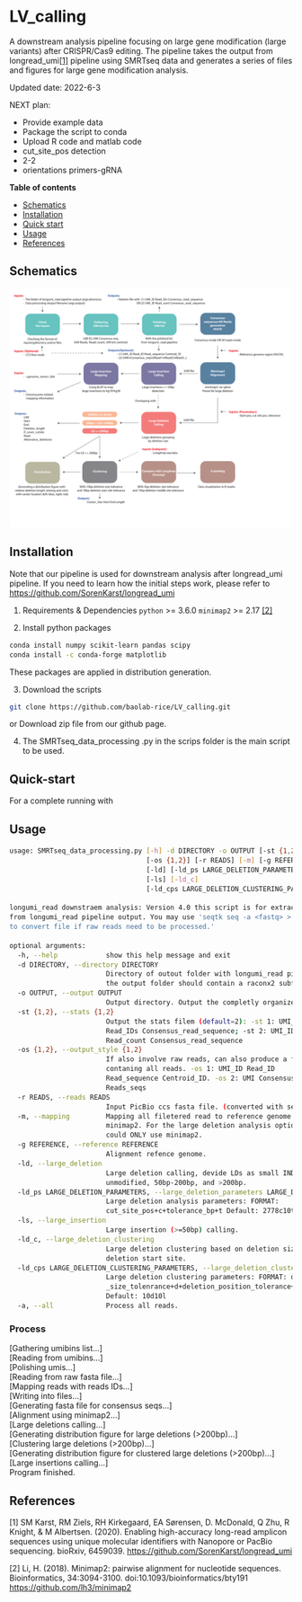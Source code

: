 # LV_calling

A downstream analysis pipeline focusing on large gene modification (large variants) after CRISPR/Cas9 editing. The pipeline takes the output from longread_umi[[1]](#1) pipeline using SMRTseq data and generates a series of files and figures for large gene modification analysis.

Updated date: 2022-6-3

NEXT plan:
- Provide example data
- Package the script to conda
- Upload R code and matlab code
- cut_site_pos detection
- 2-2
- orientations primers-gRNA

**Table of contents**
- [Schematics](#schematics)
- [Installation](#installation)
- [Quick start](#quick-start)
- [Usage](#usage)
- [References](#references)

## Schematics
![Schematics](Schematics.png)

## Installation 

Note that our pipeline is used for downstream analysis after longread_umi pipeline. If you need to learn how the initial steps work, please refer to https://github.com/SorenKarst/longread_umi

1. Requirements & Dependencies
`python` >= 3.6.0
`minimap2` >= 2.17 [[2]](#2)

2. Install python packages
```bash
conda install numpy scikit-learn pandas scipy
conda install -c conda-forge matplotlib
```
These packages are applied in distribution generation.

3. Download the scripts
```bash
git clone https://github.com/baolab-rice/LV_calling.git
```
or
Download zip file from our github page.

4. The SMRTseq_data_processing .py in the scrips folder is the main script to be used. 

## Quick-start
For a complete running with 


## Usage
```bash
usage: SMRTseq_data_processing.py [-h] -d DIRECTORY -o OUTPUT [-st {1,2}]
                                  [-os {1,2}] [-r READS] [-m] [-g REFERENCE]
                                  [-ld] [-ld_ps LARGE_DELETION_PARAMETERS]
                                  [-ls] [-ld_c]
                                  [-ld_cps LARGE_DELETION_CLUSTERING_PARAMETERS]

longumi_read downstraem analysis: Version 4.0 this script is for extracting data
from longumi_read pipeline output. You may use 'seqtk seq -a <fastq> > <fasta>
to convert file if raw reads need to be processed.'

optional arguments:
  -h, --help            show this help message and exit
  -d DIRECTORY, --directory DIRECTORY
                        Directory of outout folder with longumi_read pipeline,
                        the output folder should contain a raconx2 subfolder.
  -o OUTPUT, --output OUTPUT
                        Output directory. Output the completly organized file.
  -st {1,2}, --stats {1,2}
                        Output the stats filem (default=2): -st 1: UMI_ID
                        Read_IDs Consensus_read_sequence; -st 2: UMI_ID
                        Read_count Consensus_read_sequence
  -os {1,2}, --output_style {1,2}
                        If also involve raw reads, can also produce a file
                        contaning all reads. -os 1: UMI_ID Read_ID
                        Read_sequence Centroid_ID. -os 2: UMI Consensus_seq
                        Reads_seqs
  -r READS, --reads READS
                        Input PicBio ccs fasta file. (converted with seqtk)
  -m, --mapping         Mapping all filetered read to reference genome using
                        minimap2. For the large deletion analysis option,
                        could ONLY use minimap2.
  -g REFERENCE, --reference REFERENCE
                        Alignment refence genome.
  -ld, --large_deletion
                        Large deletion calling, devide LDs as small INDELs or
                        unmodified, 50bp-200bp, and >200bp.
  -ld_ps LARGE_DELETION_PARAMETERS, --large_deletion_parameters LARGE_DELETION_PARAMETERS
                        Large deletion analysis parameters: FORMAT:
                        cut_site_pos+c+tolerance_bp+t Default: 2778c10t
  -ls, --large_insertion
                        Large insertion (>=50bp) calling.
  -ld_c, --large_deletion_clustering
                        Large deletion clustering based on deletion size and
                        deletion start site.
  -ld_cps LARGE_DELETION_CLUSTERING_PARAMETERS, --large_deletion_clustering_parameters LARGE_DELETION_CLUSTERING_PARAMETERS
                        Large deletion clustering parameters: FORMAT: deletion
                        _size_tolenrance+d+deletion_position_tolerance+l
                        Default: 10d10l
  -a, --all             Process all reads.

```

### Process
[Gathering umibins list...]\
[Reading from umibins...]\
[Polishing umis...]\
[Reading from raw fasta file...]\
[Mapping reads with reads IDs...]\
[Writing into files...]\
[Generating fasta file for consensus seqs...]\
[Alignment using minimap2...]\
[Large deletions calling...]\
[Generating distribution figure for large deletions (>200bp)...]\
[Clustering large deletions (>200bp)...]\
[Generating distribution figure for clustered large deletions (>200bp)...]\
[Large insertions calling...]\
Program finished.

## References
<a id="1">[1]</a> 
SM Karst, RM Ziels, RH Kirkegaard, EA Sørensen, D. McDonald, Q Zhu, R Knight, & M Albertsen. (2020). Enabling high-accuracy long-read amplicon sequences using unique molecular identifiers with Nanopore or PacBio sequencing. bioRxiv, 6459039. https://github.com/SorenKarst/longread_umi

<a id="1">[2]</a> 
Li, H. (2018). Minimap2: pairwise alignment for nucleotide sequences. Bioinformatics, 34:3094-3100. doi:10.1093/bioinformatics/bty191 https://github.com/lh3/minimap2
